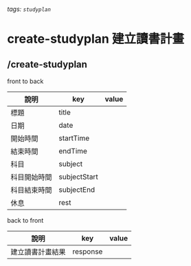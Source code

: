 ###### tags: `studyplan`
# create-studyplan 建立讀書計畫
## /create-studyplan
front to back

| 說明         | key          | value |
| ------------ | ------------ | ----- |
| 標題         | title       |       |
| 日期         | date       |       |
| 開始時間     | startTime    |       |
| 結束時間     | endTime      |       |
| 科目         | subject      |       |
| 科目開始時間 | subjectStart |       |
| 科目結束時間 | subjectEnd   |       |
| 休息         | rest         |       |


back to front

| 說明         | key     | value |
| ------------ | ------- | ----- |
| 建立讀書計畫結果 | response |       |